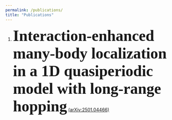```yaml
---
permalink: /publications/
title: "Publications"
---
```


1. **<font face="Times New Roman" size=8>Interaction-enhanced many-body localization in a 1D quasiperiodic model with long-range hopping</font>** [(arXiv:2501.04466)](https://arxiv.org/abs/2501.04466 "arXiv:2501.04466")
